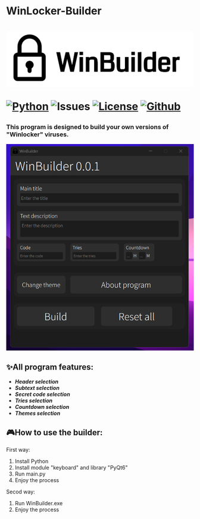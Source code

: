 <h1>WinLocker-Builder<h1>
  
![Logo](https://github.com/ayuhik/WinLocker-Builder/blob/main/files/icons/LogoTitle.png)
  
[![Python](https://img.shields.io/badge/Python-3.12.5-3776AB.svg?style=flat&logo=python&logoColor=white)](https://www.python.org/)
![Issues](https://img.shields.io/badge/Issues-0_open-green)
[![License](https://img.shields.io/badge/License-MIT-green)](https://opensource.org/license/mit)
[![Github](https://img.shields.io/badge/GitHub-Account-181717.svg?style=flat&logo=github)](https://github.com/ayuhik)
### This program is designed to build your own versions of "Winlocker" viruses.
![ScreenShot](https://github.com/ayuhik/WinLocker-Builder/blob/main/files/icons/screen.png)
## ✨All program features:
- ***Header selection***
- ***Subtext selection***
- ***Secret code selection***
- ***Tries selection***
- ***Countdown selection***
- ***Themes selection***
## 🎮How to use the builder:
First way:
  1) Install Python
  2) Install module "keyboard" and library "PyQt6"
  3) Run main.py
  4) Enjoy the process
     
Secod way:
  1) Run WinBuilder.exe
  2) Enjoy the process
